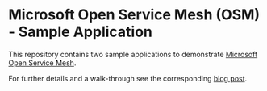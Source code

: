 # Microsoft Open Service Mesh (OSM) - Sample Application

This repository contains two sample applications to demonstrate [Microsoft Open Service Mesh](https://openservicemesh.io).

For further details and a walk-through see the corresponding [blog post](https://thorsten-hans.com/getting-started-with-microsoft-open-service-mesh).
